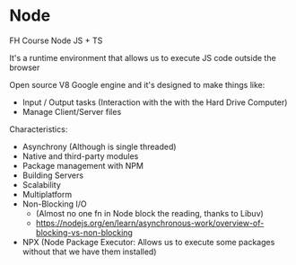 # Node

FH Course Node JS + TS

It's a runtime environment that allows us to execute JS code outside the browser

Open source V8 Google engine and it's designed to make things like:
* Input / Output tasks (Interaction with the with the Hard Drive Computer)
* Manage Client/Server files

Characteristics:
* Asynchrony (Although is single threaded)
* Native and third-party modules
* Package management with NPM
* Building Servers
* Scalability
* Multiplatform
* Non-Blocking I/O
    * (Almost no one fn in Node block the reading, thanks to Libuv)
    * https://nodejs.org/en/learn/asynchronous-work/overview-of-blocking-vs-non-blocking
* NPX (Node Package Executor:  Allows us to execute some packages without that we have them installed)